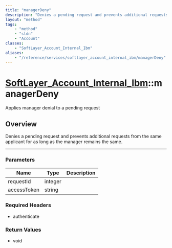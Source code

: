 ```yaml
---
title: "managerDeny"
description: "Denies a pending request and prevents additional requests from the same applicant for as long as the manager remains the... "
layout: "method"
tags:
    - "method"
    - "sldn"
    - "Account"
classes:
    - "SoftLayer_Account_Internal_Ibm"
aliases:
    - "/reference/services/softlayer_account_internal_ibm/managerDeny"
---
```

# [SoftLayer_Account_Internal_Ibm](/reference/services/SoftLayer_Account_Internal_Ibm)::managerDeny

Applies manager denial to a pending request


## Overview 
Denies a pending request and prevents additional requests from the same applicant for as long as the manager remains the same. 

-----

### Parameters 
|Name | Type | Description |
| --- | --- | --- |
|requestId| integer| |
|accessToken| string| |


### Required Headers
* authenticate


### Return Values
* void




